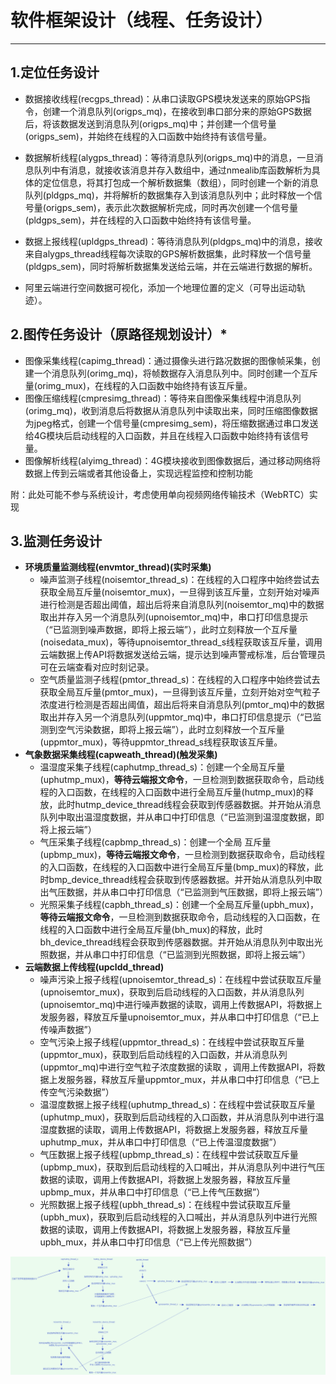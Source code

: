 # 软件框架设计（线程、任务设计）

---

## 1.定位任务设计

* 数据接收线程(recgps_thread)：从串口读取GPS模块发送来的原始GPS指令，创建一个消息队列(origps_mq)，在接收到串口部分来的原始GPS数据后，将该数据发送到消息队列(origps_mq)中；并创建一个信号量(origps_sem)，并始终在线程的入口函数中始终持有该信号量。

* 数据解析线程(alygps_thread)：等待消息队列(origps_mq)中的消息，一旦消息队列中有消息，就接收该消息并存入数组中，通过nmealib库函数解析为具体的定位信息，将其打包成一个解析数据集（数组），同时创建一个新的消息队列(pldgps_mq)，并将解析的数据集存入到该消息队列中；此时释放一个信号量(origps_sem)，表示此次数据解析完成，同时再次创建一个信号量(pldgps_sem)，并在线程的入口函数中始终持有该信号量。
* 数据上报线程(upldgps_thread)：等待消息队列(pldgps_mq)中的消息，接收来自alygps_thread线程每次读取的GPS解析数据集，此时释放一个信号量(pldgps_sem)，同时将解析数据集发送给云端，并在云端进行数据的解析。

* 阿里云端进行空间数据可视化，添加一个地理位置的定义（可导出运动轨迹）。

## 2.图传任务设计（原路径规划设计）*

* 图像采集线程(capimg_thread)：通过摄像头进行路况数据的图像帧采集，创建一个消息队列(orimg_mq)，将帧数据存入消息队列中。同时创建一个互斥量(orimg_mux)，在线程的入口函数中始终持有该互斥量。
* 图像压缩线程(cmpresimg_thread)：等待来自图像采集线程中消息队列(orimg_mq)，收到消息后将数据从消息队列中读取出来，同时压缩图像数据为jpeg格式，创建一个信号量(cmpresimg_sem)，将压缩数据通过串口发送给4G模块后启动线程的入口函数，并且在线程入口函数中始终持有该信号量。
* 图像解析线程(alyimg_thread)：4G模块接收到图像数据后，通过移动网络将数据上传到云端或者其他设备上，实现远程监控和控制功能

附：此处可能不参与系统设计，考虑使用单向视频网络传输技术（WebRTC）实现

## 3.监测任务设计

* **环境质量监测线程(envmtor_thread)(实时采集)**
  * 噪声监测子线程(noisemtor_thread_s)：在线程的入口程序中始终尝试去获取全局互斥量(noisemtor_mux)，一旦得到该互斥量，立刻开始对噪声进行检测是否超出阈值，超出后将来自消息队列(noisemtor_mq)中的数据取出并存入另一个消息队列(upnoisemtor_mq)中，串口打印信息提示（“已监测到噪声数据，即将上报云端”），此时立刻释放一个互斥量(noisedata_mux)，等待upnoisemtor_thread_s线程获取该互斥量，调用云端数据上传API将数据发送给云端，提示达到噪声警戒标准，后台管理员可在云端查看对应时刻记录。
  * 空气质量监测子线程(pmtor_thread_s)：在线程的入口程序中始终尝试去获取全局互斥量(pmtor_mux)，一旦得到该互斥量，立刻开始对空气粒子浓度进行检测是否超出阈值，超出后将来自消息队列(pmtor_mq)中的数据取出并存入另一个消息队列(uppmtor_mq)中，串口打印信息提示（“已监测到空气污染数据，即将上报云端”），此时立刻释放一个互斥量(uppmtor_mux)，等待uppmtor_thread_s线程获取该互斥量。
* **气象数据采集线程(capweath_thread)(触发采集)**
  * 温湿度采集子线程(caphutmp_thread_s)：创建一个全局互斥量(uphutmp_mux)，**等待云端报文命令**，一旦检测到数据获取命令，启动线程的入口函数，在线程的入口函数中进行全局互斥量(hutmp_mux)的释放，此时hutmp_device_thread线程会获取到传感器数据。并开始从消息队列中取出温湿度数据，并从串口中打印信息（“已监测到温湿度数据，即将上报云端”）
  * 气压采集子线程(capbmp_thread_s)：创建一个全局 互斥量(upbmp_mux)，**等待云端报文命令**，一旦检测到数据获取命令，启动线程的入口函数，在线程的入口函数中进行全局互斥量(bmp_mux)的释放，此时bmp_device_thread线程会获取到传感器数据。并开始从消息队列中取出气压数据，并从串口中打印信息（“已监测到气压数据，即将上报云端”）
  * 光照采集子线程(capbh_thread_s)：创建一个全局互斥量(upbh_mux)，**等待云端报文命令**，一旦检测到数据获取命令，启动线程的入口函数，在线程的入口函数中进行全局互斥量(bh_mux)的释放，此时bh_device_thread线程会获取到传感器数据。并开始从消息队列中取出光照数据，并从串口中打印信息（“已监测到光照数据，即将上报云端”）
* **云端数据上传线程(upcldd_thread)**
  * 噪声污染上报子线程(upnoisemtor_thread_s)：在线程中尝试获取互斥量(upnoisemtor_mux)，获取到后启动线程的入口函数，并从消息队列(upnoisemtor_mq)中进行噪声数据的读取，调用上传数据API，将数据上发服务器，释放互斥量upnoisemtor_mux，并从串口中打印信息（“已上传噪声数据”）
  * 空气污染上报子线程(uppmtor_thread_s)：在线程中尝试获取互斥量(uppmtor_mux)，获取到后启动线程的入口函数，并从消息队列(uppmtor_mq)中进行空气粒子浓度数据的读取 ，调用上传数据API，将数据上发服务器，释放互斥量uppmtor_mux，并从串口中打印信息（“已上传空气污染数据”）
  * 温湿度数据上报子线程(uphutmp_thread_s)：在线程中尝试获取互斥量(uphutmp_mux)，获取到后启动线程的入口函数，并从消息队列中进行温湿度数据的读取，调用上传数据API，将数据上发服务器，释放互斥量uphutmp_mux，并从串口中打印信息（“已上传温湿度数据”）
  * 气压数据上报子线程(upbmp_thread_s)：在线程中尝试获取互斥量(upbmp_mux)，获取到后启动线程的入口喊出，并从消息队列中进行气压数据的读取，调用上传数据API，将数据上发服务器，释放互斥量upbmp_mux，并从串口中打印信息（“已上传气压数据”）
  * 光照数据上报子线程(upbh_thread_s)：在线程中尝试获取互斥量(upbh_mux)，获取到后启动线程的入口喊出，并从消息队列中进行光照数据的读取，调用上传数据API，将数据上发服务器，释放互斥量upbh_mux，并从串口中打印信息（“已上传光照数据”）

![image-20230331184020865](https://raw.githubusercontent.com/kurisaW/picbed/main/img/202303311840163.png)